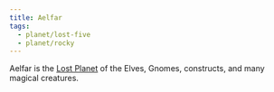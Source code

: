 ```yaml
---
title: Aelfar
tags:
  - planet/lost-five
  - planet/rocky
---
```


Aelfar is the [Lost Planet](../5-lost-planets.md) of the Elves, Gnomes, constructs, and many magical creatures.
